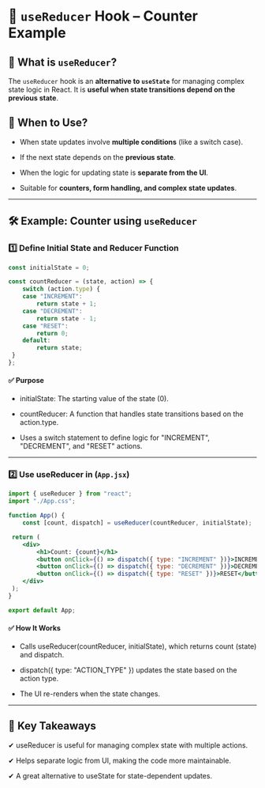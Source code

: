 # 🚀 `useReducer` Hook – Counter Example

## 🔹 What is `useReducer`?

The `useReducer` hook is an **alternative to `useState`** for managing complex state logic in React. It is **useful when state transitions depend on the previous state**.

## 🔹 When to Use?

- When state updates involve **multiple conditions** (like a switch case).

- If the next state depends on the **previous state**.

- When the logic for updating state is **separate from the UI**.

- Suitable for **counters, form handling, and complex state updates**.

---

## 🛠️ Example: Counter using `useReducer`

### **1️⃣ Define Initial State and Reducer Function**

```jsx
const initialState = 0;

const countReducer = (state, action) => {
    switch (action.type) {
    case "INCREMENT":
        return state + 1;
    case "DECREMENT":
        return state - 1;
    case "RESET":
        return 0;
    default:
        return state;
 }
};
```

#### ✅ Purpose

- initialState: The starting value of the state (0).

- countReducer: A function that handles state transitions based on the action.type.

- Uses a switch statement to define logic for "INCREMENT", "DECREMENT", and "RESET" actions.

---

### **2️⃣ Use useReducer in** (`App.jsx`)

```jsx
import { useReducer } from "react";
import "./App.css";

function App() {
    const [count, dispatch] = useReducer(countReducer, initialState);

 return (
    <div>
        <h1>Count: {count}</h1>
        <button onClick={() => dispatch({ type: "INCREMENT" })}>INCREMENT</button>
        <button onClick={() => dispatch({ type: "DECREMENT" })}>DECREMENT</button>
        <button onClick={() => dispatch({ type: "RESET" })}>RESET</button>
    </div>
 );
}

export default App;
```

#### ✅ How It Works

- Calls useReducer(countReducer, initialState), which returns count (state) and dispatch.

- dispatch({ type: "ACTION_TYPE" }) updates the state based on the action type.

- The UI re-renders when the state changes.

---

## 🎯 Key Takeaways

✔ useReducer is useful for managing complex state with multiple actions.

✔ Helps separate logic from UI, making the code more maintainable.

✔ A great alternative to useState for state-dependent updates.
